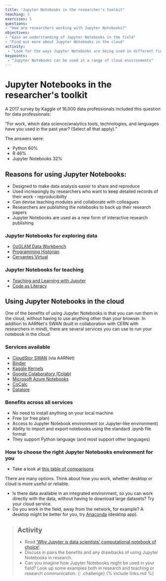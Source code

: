 ```yaml
---
title: "Jupyter Notebooks in the researcher's toolkit"
teaching: 5
exercises: 5
questions:
- "How are researchers working with Jupyter Notebooks?"
objectives:
- "Gain an understanding of Jupyter Notebooks in the field"
- "Find out more about Jupyter Notebooks in the cloud"
activity:
 - "Look for the ways Jupyter Notebooks are being used in different fields"
keypoints:
 - "Jupyter Notebooks can be used in a range of cloud environments"
---
```


# Jupyter Notebooks in the researcher's toolkit

A  2017 survey by Kaggle of 16,000 data professionals included this question for data professionals:

“For work, which data science/analytics tools, technologies, and languages have you used in the
 past year? (Select all that apply).”

The answers were:

- Python 60%
- R 46%
- Jupyter Notebooks 32%

## Reasons for using Jupyter Notebooks:

- Designed to make data analysis easier to share and reproduce
- Used increasingly by researchers who want to keep detailed records of their work - reproducibility
- Can devise teaching modules and collaborate with colleagues
- Researchers are publishing the notebooks to back up their research papers
- Jupyter Notebooks are used as a new form of interactive research publishing

### Jupyter Notebooks for exploring data

- [OzGLAM Data Workbench](https://github.com/GLAM-Workbench/ozglam-workbench)
- [Programming Historian](https://programminghistorian.org/)
- [Cervantes Virtual](http://data.cervantesvirtual.com/blog/notebooks/)

### Jupyter Notebooks for teaching    

- [Teaching and Learning with Jupyter](https://jupyter4edu.github.io/jupyter-edu-book/)
- [Code as Literacy](https://code.research.uts.edu.au/143852/code-as-literacy-jupyter-notebooks/-/tree/master/understanding-python)

## Using Jupyter Notebooks in the cloud

One of the benefits of using Jupyter Notebooks is that you can run them in the cloud,
without having to use anything other than your browser. In addition to AARNet's SWAN (built in
   collaboration with CERN with researchers in mind), there are several services you can use to run
    your notebook in the cloud.

### Services available

- [CloudStor SWAN](https://support.aarnet.edu.au/hc/en-us/articles/360000575395-What-is-CloudStor-SWAN-) (via AARNet)
- [Binder](https://mybinder.org/)
- [Kaggle Kernels](https://www.kaggle.com/kernels)
- [Google Colaboratory (Colab)](https://colab.research.google.com)
- [Microsoft Azure Notebooks](https://notebooks.azure.com)
- [CoCalc](https://cocalc.com/doc/jupyter-notebook.html)
- [Datalore](https://datalore.io/)

### Benefits across all services

- No need to install anything on your local machine
- Free (or free plan)
- Access to Jupyter Notebook environment (or Jupyter-like environment)
- Ability to import and export notebooks using the standard .ipynb file format
- They support Python language (and most support other languages)

### How to choose the right Jupyter Notebooks environment for you

- Take a look at [this table of comparisons](https://cloudstor.aarnet.edu.au/plus/s/LAYCLWFGCZNgCEu)

There are many options. Think about how you work, whether desktop or cloud is more useful or reliable.

- Is there data available in an integrated environment, so you can work directly with the data,
 without having to download large datasets? Try your cloud service.
- Do you work in the field, away from the network, for example? A desktop might be better for you,
 try [Anaconda](https://anaconda.org/anaconda/python) (desktop app).

> ## Activity
>
>- Read ['Why Jupyter is data scientists’ computational notebook of choice'](https://www.nature.com/articles/d41586-018-07196-1).
>- Discuss in pairs the benefits and any drawbacks of using Jupyter Notebooks in research.
>- Can you imagine how Jupyter Notebooks might be used in your field?
Look up some examples both in research and teaching or research communication.
{: .challenge}
{% include links.md %}

